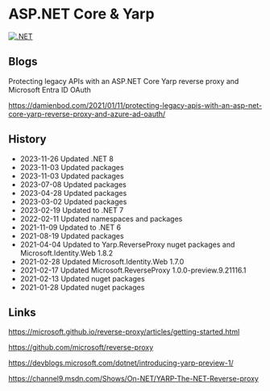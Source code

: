 # ASP.NET Core & Yarp

[![.NET](https://github.com/damienbod/AspNetCoreYarp/workflows/.NET/badge.svg)](https://github.com/damienbod/AspNetCoreYarp/actions?query=workflow%3A.NET) 

## Blogs

Protecting legacy APIs with an ASP.NET Core Yarp reverse proxy and Microsoft Entra ID OAuth

https://damienbod.com/2021/01/11/protecting-legacy-apis-with-an-asp-net-core-yarp-reverse-proxy-and-azure-ad-oauth/

## History

- 2023-11-26 Updated .NET 8
- 2023-11-03 Updated packages
- 2023-11-03 Updated packages
- 2023-07-08 Updated packages
- 2023-04-28 Updated packages
- 2023-03-02 Updated packages
- 2023-02-19 Updated to .NET 7
- 2022-02-11 Updated namespaces and packages
- 2021-11-09 Updated to .NET 6
- 2021-08-19 Updated packages
- 2021-04-04 Updated to Yarp.ReverseProxy nuget packages and  Microsoft.Identity.Web 1.8.2
- 2021-02-28 Updated Microsoft.Identity.Web 1.7.0
- 2021-02-17 Updated Microsoft.ReverseProxy 1.0.0-preview.9.21116.1
- 2021-02-13 Updated nuget packages
- 2021-01-28 Updated nuget packages

## Links

https://microsoft.github.io/reverse-proxy/articles/getting-started.html

https://github.com/microsoft/reverse-proxy

https://devblogs.microsoft.com/dotnet/introducing-yarp-preview-1/

https://channel9.msdn.com/Shows/On-NET/YARP-The-NET-Reverse-proxy
